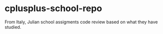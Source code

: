 # cplusplus-school-repo

From Italy, Julian school assigments code review based on what they have studied.
